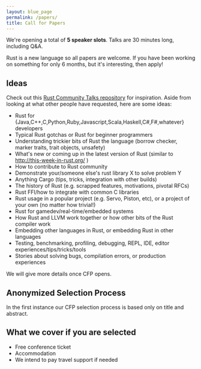 ```yaml
---
layout: blue_page
permalink: /papers/
title: Call for Papers
---
```



We're opening a total of **5 speaker slots**. Talks are 30 minutes long, including Q&A.

Rust is a new language so all papers are welcome. If you have been working on something for only 6 months, but it's interesting, then apply!


## Ideas

Check out this [Rust Community Talks repository](https://github.com/rust-community/talks) for inspiration.  Aside from looking at what other people have requested, here are some ideas:

- Rust for {Java,C++,C,Python,Ruby,Javascript,Scala,Haskell,C#,F#,whatever} developers
- Typical Rust gotchas or Rust for beginner programmers
- Understanding trickier bits of Rust the language (borrow checker, marker traits, trait objects, unsafety)
- What's new or coming up in the latest version of Rust (similar to http://this-week-in-rust.org/ )
- How to contribute to Rust community
- Demonstrate your/someone else's rust library X to solve problem Y
- Anything Cargo (tips, tricks, integration with other builds)
- The history of Rust (e.g. scrapped features, motivations, pivotal RFCs)
- Rust FFI/how to integrate with common C libraries
- Rust usage in a popular project (e.g. Servo, Piston, etc), or a project of your own (no matter how trivial!)
- Rust for gamedev/real-time/embedded systems
- How Rust and LLVM work together or how other bits of the Rust compiler work
- Embedding other languages in Rust, or embedding Rust in other languages
- Testing, benchmarking, profiling, debugging, REPL, IDE, editor experiences/tips/tricks/tools
- Stories about solving bugs, compilation errors, or production experiences

We will give more details once CFP opens.

## Anonymized Selection Process

In the first instance our CFP selection process is based only on title and abstract.

## What we cover if you are selected

- Free conference ticket
- Accommodation
- We intend to pay travel support if needed
